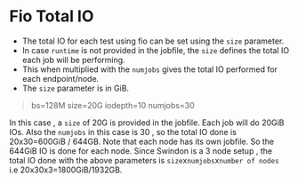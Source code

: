 # Fio Total IO

 - The total IO for each test using fio can be set using the `size` parameter. 
 - In case `runtime` is not provided in the jobfile, the `size` defines the total IO each job will be performing.
- This when multiplied with the `numjobs` gives the total IO performed for each endpoint/node.
- The `size` parameter is in GiB.   

> bs=128M
   size=20G
   iodepth=10
   numjobs=30

In this case , a `size` of 20G is provided in the jobfile. Each job will do 20GiB IOs. Also the `numjobs` in this case is 30 , so the total IO done is 20x30=600GiB / 644GB. 
Note that each node has its own jobfile. So the 644GiB IO is done for each node. Since Swindon is a 3 node setup , the total IO done with the above parameters is `size`x`numjobs`x`number of nodes` i.e 20x30x3=1800GiB/1932GB.



 
